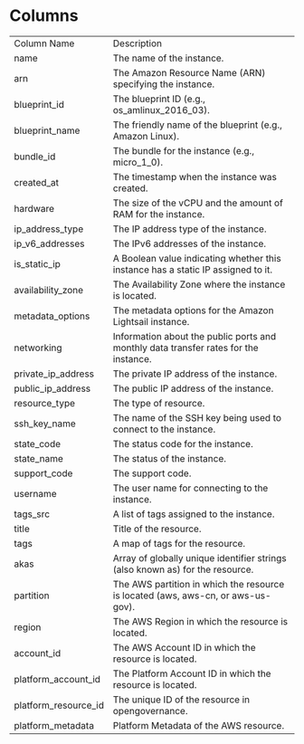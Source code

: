 # Columns  

<table>
	<tr><td>Column Name</td><td>Description</td></tr>
	<tr><td>name</td><td>The name of the instance.</td></tr>
	<tr><td>arn</td><td>The Amazon Resource Name (ARN) specifying the instance.</td></tr>
	<tr><td>blueprint_id</td><td>The blueprint ID (e.g., os_amlinux_2016_03).</td></tr>
	<tr><td>blueprint_name</td><td>The friendly name of the blueprint (e.g., Amazon Linux).</td></tr>
	<tr><td>bundle_id</td><td>The bundle for the instance (e.g., micro_1_0).</td></tr>
	<tr><td>created_at</td><td>The timestamp when the instance was created.</td></tr>
	<tr><td>hardware</td><td>The size of the vCPU and the amount of RAM for the instance.</td></tr>
	<tr><td>ip_address_type</td><td>The IP address type of the instance.</td></tr>
	<tr><td>ip_v6_addresses</td><td>The IPv6 addresses of the instance.</td></tr>
	<tr><td>is_static_ip</td><td>A Boolean value indicating whether this instance has a static IP assigned to it.</td></tr>
	<tr><td>availability_zone</td><td>The Availability Zone where the instance is located.</td></tr>
	<tr><td>metadata_options</td><td>The metadata options for the Amazon Lightsail instance.</td></tr>
	<tr><td>networking</td><td>Information about the public ports and monthly data transfer rates for the instance.</td></tr>
	<tr><td>private_ip_address</td><td>The private IP address of the instance.</td></tr>
	<tr><td>public_ip_address</td><td>The public IP address of the instance.</td></tr>
	<tr><td>resource_type</td><td>The type of resource.</td></tr>
	<tr><td>ssh_key_name</td><td>The name of the SSH key being used to connect to the instance.</td></tr>
	<tr><td>state_code</td><td>The status code for the instance.</td></tr>
	<tr><td>state_name</td><td>The status of the instance.</td></tr>
	<tr><td>support_code</td><td>The support code.</td></tr>
	<tr><td>username</td><td>The user name for connecting to the instance.</td></tr>
	<tr><td>tags_src</td><td>A list of tags assigned to the instance.</td></tr>
	<tr><td>title</td><td>Title of the resource.</td></tr>
	<tr><td>tags</td><td>A map of tags for the resource.</td></tr>
	<tr><td>akas</td><td>Array of globally unique identifier strings (also known as) for the resource.</td></tr>
	<tr><td>partition</td><td>The AWS partition in which the resource is located (aws, aws-cn, or aws-us-gov).</td></tr>
	<tr><td>region</td><td>The AWS Region in which the resource is located.</td></tr>
	<tr><td>account_id</td><td>The AWS Account ID in which the resource is located.</td></tr>
	<tr><td>platform_account_id</td><td>The Platform Account ID in which the resource is located.</td></tr>
	<tr><td>platform_resource_id</td><td>The unique ID of the resource in opengovernance.</td></tr>
	<tr><td>platform_metadata</td><td>Platform Metadata of the AWS resource.</td></tr>
</table>